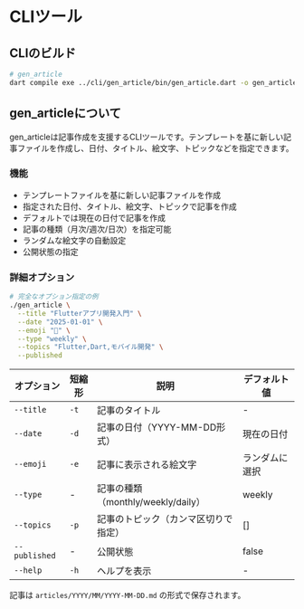 # CLIツール

## CLIのビルド

```bash
# gen_article
dart compile exe ../cli/gen_article/bin/gen_article.dart -o gen_article
```

## gen_articleについて

gen_articleは記事作成を支援するCLIツールです。テンプレートを基に新しい記事ファイルを作成し、日付、タイトル、絵文字、トピックなどを指定できます。

### 機能

- テンプレートファイルを基に新しい記事ファイルを作成
- 指定された日付、タイトル、絵文字、トピックで記事を作成
- デフォルトでは現在の日付で記事を作成
- 記事の種類（月次/週次/日次）を指定可能
- ランダムな絵文字の自動設定
- 公開状態の指定

### 詳細オプション

```bash
# 完全なオプション指定の例
./gen_article \
  --title "Flutterアプリ開発入門" \
  --date "2025-01-01" \
  --emoji "🚀" \
  --type "weekly" \
  --topics "Flutter,Dart,モバイル開発" \
  --published
```

| オプション | 短縮形 | 説明 | デフォルト値 |
|----------|-------|------|------------|
| `--title` | `-t` | 記事のタイトル | - |
| `--date` | `-d` | 記事の日付（YYYY-MM-DD形式） | 現在の日付 |
| `--emoji` | `-e` | 記事に表示される絵文字 | ランダムに選択 |
| `--type` | - | 記事の種類（monthly/weekly/daily） | weekly |
| `--topics` | `-p` | 記事のトピック（カンマ区切りで指定） | [] |
| `--published` | - | 公開状態 | false |
| `--help` | `-h` | ヘルプを表示 | - |

記事は `articles/YYYY/MM/YYYY-MM-DD.md` の形式で保存されます。
